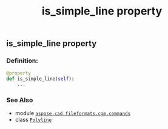 ﻿---
title: is_simple_line property
second_title: Aspose.CAD for Python via .NET API References
description: 
type: docs
weight: 90
url: /python-net/aspose.cad.fileformats.cgm.commands/polyline/is_simple_line/
is_root: false
---

## is_simple_line property

### Definition:
```python
@property
def is_simple_line(self):
    ...
```

### See Also
* module [`aspose.cad.fileformats.cgm.commands`](../../)
* class [`Polyline`](/cad/python-net/aspose.cad.fileformats.cgm.commands/polyline)

